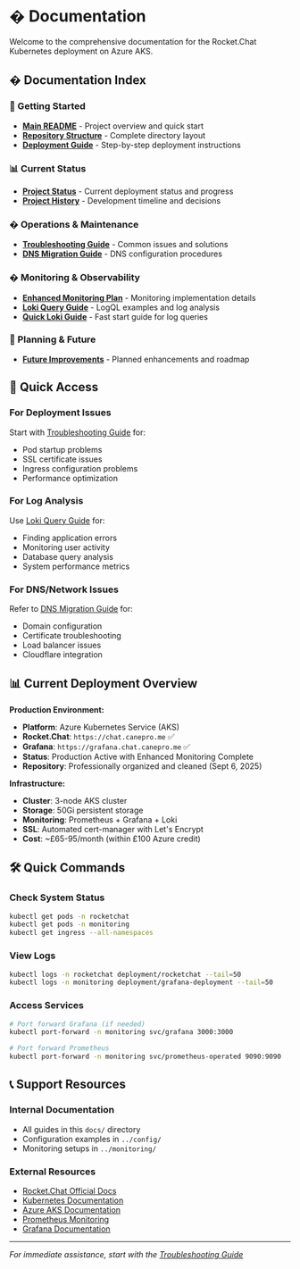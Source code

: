 # � Documentation

Welcome to the comprehensive documentation for the Rocket.Chat Kubernetes deployment on Azure AKS.

## � Documentation Index

### 🚀 Getting Started
- **[Main README](../README.md)** - Project overview and quick start
- **[Repository Structure](../STRUCTURE.md)** - Complete directory layout
- **[Deployment Guide](../deployment/README.md)** - Step-by-step deployment instructions

### 📊 Current Status
- **[Project Status](PROJECT_STATUS.md)** - Current deployment status and progress
- **[Project History](PROJECT_HISTORY.md)** - Development timeline and decisions

### � Operations & Maintenance
- **[Troubleshooting Guide](TROUBLESHOOTING_GUIDE.md)** - Common issues and solutions
- **[DNS Migration Guide](DNS_MIGRATION_GUIDE.md)** - DNS configuration procedures

### � Monitoring & Observability
- **[Enhanced Monitoring Plan](ENHANCED_MONITORING_PLAN.md)** - Monitoring implementation details
- **[Loki Query Guide](loki-query-guide.md)** - LogQL examples and log analysis
- **[Quick Loki Guide](quick-loki-guide.md)** - Fast start guide for log queries

### 🔮 Planning & Future
- **[Future Improvements](FUTURE_IMPROVEMENTS.md)** - Planned enhancements and roadmap

## 🎯 Quick Access

### For Deployment Issues
Start with [Troubleshooting Guide](TROUBLESHOOTING_GUIDE.md) for:
- Pod startup problems
- SSL certificate issues
- Ingress configuration problems
- Performance optimization

### For Log Analysis
Use [Loki Query Guide](loki-query-guide.md) for:
- Finding application errors
- Monitoring user activity
- Database query analysis
- System performance metrics

### For DNS/Network Issues
Refer to [DNS Migration Guide](DNS_MIGRATION_GUIDE.md) for:
- Domain configuration
- Certificate troubleshooting
- Load balancer issues
- Cloudflare integration

## 📊 Current Deployment Overview

**Production Environment:**
- **Platform**: Azure Kubernetes Service (AKS)
- **Rocket.Chat**: `https://chat.canepro.me` ✅
- **Grafana**: `https://grafana.chat.canepro.me` ✅
- **Status**: Production Active with Enhanced Monitoring Complete
- **Repository**: Professionally organized and cleaned (Sept 6, 2025)

**Infrastructure:**
- **Cluster**: 3-node AKS cluster
- **Storage**: 50Gi persistent storage
- **Monitoring**: Prometheus + Grafana + Loki
- **SSL**: Automated cert-manager with Let's Encrypt
- **Cost**: ~£65-95/month (within £100 Azure credit)

## 🛠️ Quick Commands

### Check System Status
```bash
kubectl get pods -n rocketchat
kubectl get pods -n monitoring
kubectl get ingress --all-namespaces
```

### View Logs
```bash
kubectl logs -n rocketchat deployment/rocketchat --tail=50
kubectl logs -n monitoring deployment/grafana-deployment --tail=50
```

### Access Services
```bash
# Port forward Grafana (if needed)
kubectl port-forward -n monitoring svc/grafana 3000:3000

# Port forward Prometheus
kubectl port-forward -n monitoring svc/prometheus-operated 9090:9090
```

## 📞 Support Resources

### Internal Documentation
- All guides in this `docs/` directory
- Configuration examples in `../config/`
- Monitoring setups in `../monitoring/`

### External Resources
- [Rocket.Chat Official Docs](https://docs.rocket.chat/)
- [Kubernetes Documentation](https://kubernetes.io/docs/)
- [Azure AKS Documentation](https://docs.microsoft.com/en-us/azure/aks/)
- [Prometheus Monitoring](https://prometheus.io/docs/)
- [Grafana Documentation](https://grafana.com/docs/)

---

*For immediate assistance, start with the [Troubleshooting Guide](TROUBLESHOOTING_GUIDE.md)*
